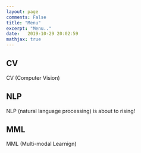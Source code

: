 ```yaml
---
layout: page
comments: False
title: "Menu"
excerpt: "Menu.."
date:   2019-10-29 20:02:59
mathjax: true
---
```


## CV 
CV (Computer Vision)

## NLP
NLP (natural language processing) is about to rising!

## MML
MML (Multi-modal Learnign)


